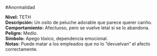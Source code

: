 #Anormalidad 

**Nivel:** TETH  
**Descripción:** Un osito de peluche adorable que parece querer cariño.  
**Comportamiento:** Afectuoso, pero se vuelve letal si se lo abandona.  
**Peligro:** Medio.  
**Símbolo:** Apego tóxico, dependencia emocional.  
**Notas:** Puede matar a los empleados que no lo “devuelvan” el afecto correctamente.